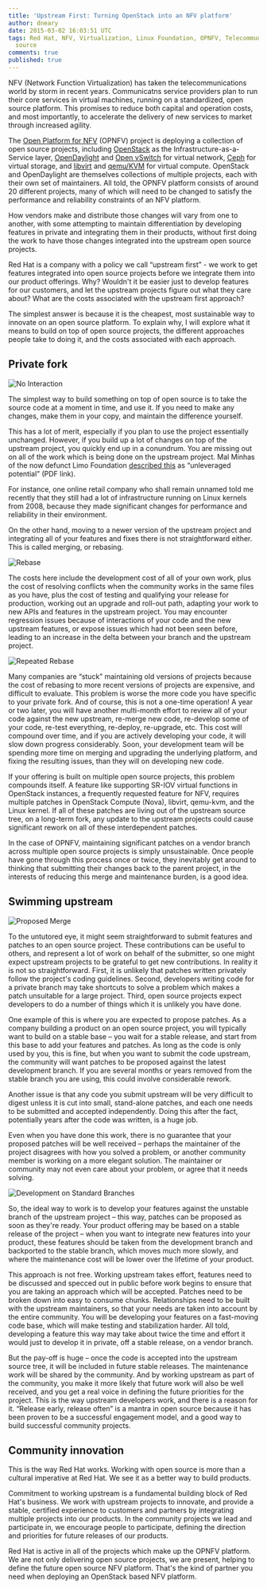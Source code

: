 ```yaml
---
title: 'Upstream First: Turning OpenStack into an NFV platform'
author: dneary
date: 2015-03-02 16:03:51 UTC
tags: Red Hat, NFV, Virtualization, Linux Foundation, OPNFV, Telecommunications, open
  source
comments: true
published: true
---
```


NFV (Network Function Virtualization) has taken the telecommunications world by storm in recent years. Communicatns service providers plan to run their core services in virtual machines, running on a standardized, open source platform. This promises to reduce both capital and operation costs, and most importantly, to accelerate the delivery of new services to market through increased agility.

The [Open Platform for NFV](http://http://opnfv.org/) (OPNFV) project is deploying a collection of open source projects, including [OpenStack](http://http://openstack.org/) as the Infrastructure-as-a-Service layer, [OpenDaylight](http://http://opendaylight.org/) and [Open vSwitch](http://http://openvswitch.org/) for virtual network, [Ceph](http://http://ceph.com/) for virtual storage, and [libvirt](http://http://libvirt.org/) and [qemu/KVM](http://http://qemu.org/) for virtual compute. OpenStack and OpenDaylight are themselves collections of multiple projects, each with their own set of maintainers. All told, the OPNFV platform consists of around 20 different projects, many of which will need to be changed to satisfy the performance and reliability constraints of an NFV platform.

How vendors make and distribute those changes will vary from one to another, with some attempting to maintain differentiation by developing features in private and integrating them in their products, without first doing the work to have those changes integrated into the upstream open source projects.

Red Hat is a company with a policy we call “upstream first” - we work to get features integrated into open source projects before we integrate them into our product offerings. Why? Wouldn't it be easier just to develop features for our customers, and let the upstream projects figure out what they care about? What are the costs associated with the upstream first approach?

The simplest answer is because it is the cheapest, most sustainable way to innovate on an open source platform.  To explain why, I will explore what it means to build on top of open source projects, the different approaches people take to doing it, and the costs associated with each approach.

## Private fork

![No Interaction](blog/no_interaction.png)

The simplest way to build something on top of open source is to take the source code at a moment in time, and use it. If you need to make any changes, make them in your copy, and maintain the difference yourself.

This has a lot of merit, especially if you plan to use the project essentially unchanged. However, if you build up a lot of changes on top of the upstream project, you quickly end up in a conundrum. You are missing out on all of the work which is being done on the upstream project. Mal Minhas of the now defunct Limo Foundation [described this](http://http://archive.alt.ac.uk/alt.newsweaver.co.uk/www.limofoundation.org/images/stories/pdf/limo%20economic%20analysis.pdf) as “unleveraged potential” (PDF link).

 For instance, one online retail company who shall remain unnamed told me recently that they still had a lot of infrastructure running on Linux kernels from 2008, because they made significant changes for performance and reliability in their environment.

On the other hand, moving to a newer version of the upstream project and integrating all of your features and fixes there is not straightforward either. This is called merging, or rebasing.

![Rebase](blog/rebase.png)

The costs here include the development cost of all of your own work, plus the cost of resolving conflicts when the community works in the same files as you have, plus the cost of testing and qualifying your release for production, working out an upgrade and roll-out path, adapting your work to new APIs and features in the upstream project. You may encounter regression issues because of interactions of your code and the new upstream features, or expose issues which had not been seen before, leading to an increase in the delta between your branch and the upstream project.

![Repeated Rebase](blog/repeated_rebase.png)

Many companies are “stuck” maintaining old versions of projects because the cost of rebasing to more recent versions of projects are expensive, and difficult to evaluate. This problem is worse the more code you have specific to your private fork. And of course, this is not a one-time operation! A year or two later, you will have another multi-month effort to review all of your code against the new upstream, re-merge new code, re-develop some of your code, re-test everything, re-deploy, re-upgrade, etc. This cost will compound over time, and if you are actively developing your code, it will slow down progress considerably. Soon, your development team will be spending more time on merging and upgrading the underlying platform, and fixing the resulting issues, than they will on developing new code.

If your offering is built on multiple open source projects, this problem compounds itself. A feature like supporting SR-IOV virtual functions in OpenStack instances, a frequently requested feature for NFV, requires multiple patches in OpenStack Compute (Nova), libvirt, qemu-kvm, and the Linux kernel. If all of these patches are living out of the upstream source tree, on a long-term fork, any update to the upstream projects could cause significant rework on all of these interdependent patches.

In the case of OPNFV, maintaining significant patches on a vendor branch across multiple open source projects is simply unsustainable. Once people have gone through this process once or twice, they inevitably get around to thinking that submitting their changes back to the parent project, in the interests of reducing this merge and maintenance burden, is a good idea.

## Swimming upstream

![Proposed Merge](blog/proposed_merge.png)

To the untutored eye, it might seem straightforward to submit features and patches to an open source project. These contributions can be useful to others, and represent a lot of work on behalf of the submitter, so one might expect upstream projects to be grateful to get new contributions. In reality it is not so straightforward. First, it is unlikely that patches written privately follow the project's coding guidelines. Second, developers writing code for a private branch may take shortcuts to solve a problem which makes a patch unsuitable for a large project. Third, open source projects expect developers to do a number of things which it is unlikely you have done.

One example of this is where you are expected to propose patches. As a company building a product on an open source project, you will typically want to build on a stable base – you wait for a stable release, and start from this base to add your features and patches. As long as the code is only used by you, this is fine, but when you want to submit the code upstream, the community will want patches to be proposed against the latest development branch. If you are several months or years removed from the stable branch you are using, this could involve considerable rework.

Another issue is that any code you submit upstream will be very difficult to digest unless it is cut into small, stand-alone patches, and each one needs to be submitted and accepted independently. Doing this after the fact, potentially years after the code was written, is a huge job.

Even when you have done this work, there is no guarantee that your proposed patches will be well received – perhaps the maintainer of the project disagrees with how you solved a problem, or another community member is working on a more elegant solution. The maintainer or community may not even care about your problem, or agree that it needs solving.

![Development on Standard Branches](blog/development_on_standard_branches.png)

So, the ideal way to work is to develop your features against the unstable branch of the upstream project – this way, patches can be proposed as soon as they're ready. Your product offering may be based on a stable release of the project – when you want to integrate new features into your product, these features should be taken from the development branch and backported to the stable branch, which moves much more slowly, and where the maintenance cost will be lower over the lifetime of your product.

This approach is not free. Working upstream takes effort, features need to be discussed and specced out in public before work begins to ensure that you are taking an approach which will be accepted. Patches need to be broken down into easy to consume chunks. Relationships need to be built with the upstream maintainers, so that your needs are taken into account by the entire community. You will be developing your features on a fast-moving code base, which will make testing and stabilization harder. All told, developing a feature this way may take about twice the time and effort it would just to develop it in private, off a stable release, on a vendor branch.

But the pay-off is huge – once the code is  accepted into the upstream source tree, it will be included in future stable releases. The maintenance work will be shared by the community. And by working upstream as part of the community, you make it more likely that future work will also be well received, and you get a real voice in defining the future priorities for the project. This is the way upstream developers work, and there is a reason for it. “Release early, release often” is a mantra in open source because it has been proven to be a successful engagement model, and a good way to build successful community projects.

## Community innovation

This is the way Red Hat works. Working with open source is more than a cultural imperative at Red Hat. We see it as a better way to build products.

Commitment to working upstream is a fundamental building block of Red Hat's business. We work with upstream projects to innovate, and provide a stable, certified experience to customers and partners by integrating multiple projects into our products. In the community projects we lead and participate in, we encourage people to participate, defining the direction and priorities for future releases of our products.

Red Hat is active in all of the projects which make up the OPNFV platform. We are not only delivering open source projects, we are present, helping to define the future open source NFV platform. That's the kind of partner you need when deploying an OpenStack based NFV platform.